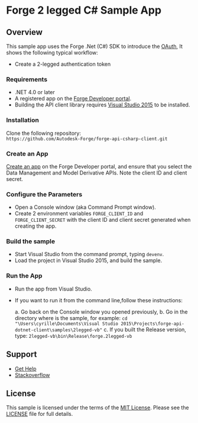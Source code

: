 # Forge 2 legged C# Sample App

## Overview
This sample app uses the Forge .Net (C#) SDK to introduce the 
[OAuth](https://developer.autodesk.com/en/docs/oauth/v2/overview/), 
It shows the following typical workflow:

* Create a 2-legged authentication token


### Requirements
* .NET 4.0 or later
* A registered app on the <a href="https://developer.autodesk.com/myapps" target="_blank">Forge Developer portal</a>.
* Building the API client library requires [Visual Studio 2015](https://www.visualstudio.com/downloads/) to be installed.


### Installation
Clone the following repository:<br />
    ```https://github.com/Autodesk-Forge/forge-api-csharp-client.git```


### Create an App
[Create an app](https://developer.autodesk.com/en/docs/oauth/v2/tutorials/create-app/) on the 
Forge Developer portal, and ensure that you select the Data Management and Model Derivative APIs. 
Note the client ID and client secret.


### Configure the Parameters
* Open a Console window (aka Command Prompt window).
* Create 2 environment variables `FORGE_CLIENT_ID` and `FORGE_CLIENT_SECRET` with the client ID and 
client secret generated when creating the app.


### Build the sample
* Start Visual Studio from the command prompt, typing ``` devenv ```.
* Load the project in Visual Studio 2015, and build the sample.


### Run the App
* Run the app from Visual Studio.
* If you want to run it from the command line,follow these instructions:

  a. Go back on the Console window you opened previously,
  b. Go in the directory where is the sample, for example: ``` cd "\Users\cyrille\Documents\Visual Studio 2015\Projects\forge-api-dotnet-client\samples\2legged-vb" ```
  c. If you built the Release version, type: ``` 2legged-vb\bin\Release\forge.2legged-vb ```


## Support
* [Get Help](https://developer.autodesk.com/en/support/get-help)
* [Stackoverflow](http://stackoverflow.com/questions/tagged/forge)


## License

This sample is licensed under the terms of the [MIT License](http://opensource.org/licenses/MIT).
Please see the [LICENSE](LICENSE) file for full details.
